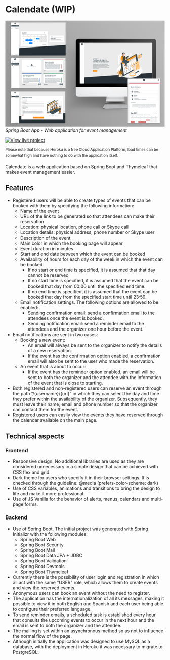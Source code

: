 # Calendate (WIP)
![Calendate Banner](Preview.png)
_Spring Boot App  - Web application for event management_

[![View live project](https://img.shields.io/badge/View%20live%20project-430098?style=for-the-badge&logo=heroku&logoColor=white)](https://calen-date.herokuapp.com)

<sup>Please note that because Heroku is a free Cloud Application Platform, load times can be somewhat high and have nothing to do with the application itself.</sup>

Calendate is a web application based on Spring Boot and Thymeleaf that makes event management easier. 

## Features
* Registered users will be able to create types of events that can be booked with them by specifying the following information:
    * Name of the event
    * URL of the link to be generated so that attendees can make their reservation
    * Location: physical location, phone call or Skype call
    * Location details: physical address, phone number or Skype user
    * Description of the event
    * Main color in which the booking page will appear
    * Event duration in minutes
    * Start and end date between which the event can be booked
    * Availability of hours for each day of the week in which the event can be booked
        * If no start or end time is specified, it is assumed that that day cannot be reserved
        * If no start time is specified, it is assumed that the event can be booked that day from 00:00 until the specified end time.
        * If no end time is specified, it is assumed that the event can be booked that day from the specified start time until 23:59.
    * Email notification settings. The following options are allowed to be enabled:
        * Sending confirmation email: send a confirmation email to the attendees once the event is booked.
        * Sending notification email: send a reminder email to the attendees and the organizer one hour before the event.
* Email notifications are sent in two cases:
    * Booking a new event:
        * An email will always be sent to the organizer to notify the details of a new reservation.
        * If the event has the confirmation option enabled, a confirmation email will also be sent to the user who made the reservation.
    * An event that is about to occur:
        * If the event has the reminder option enabled, an email will be sent to both the organizer and the attendee with the information of the event that is close to starting.
* Both registered and non-registered users can reserve an event through the path ”/{username}/{url}” in which they can select the day and time they prefer within the availability of the organizer. Subsequently, they must leave their name, email and phone number so that the organizer can contact them for the event.
* Registered users can easily view the events they have reserved through the calendar available on the main page.

## Technical aspects
### Frontend
* Responsive design. No additional libraries are used as they are considered unnecessary in a simple design that can be achieved with CSS flex and grid.
* Dark theme for users who specify it in their browser settings. It is checked through the guideline: @media (prefers-color-scheme: dark)
* Use of CSS variables, animations and transitions to bring the design to life and make it more professional.
* Use of JS Vanilla for the behavior of alerts, menus, calendars and multi-page forms. 

### Backend
* Use of Spring Boot. The initial project was generated with Spring Initializr with the following modules:
    * Spring Boot Web
    * Spring Boot Security
    * Spring Boot Mail
    * Spring Boot Data JPA + JDBC
    * Spring Boot Validation
    * Spring Boot Devtools
    * Spring Boot Thymeleaf
* Currently there is the possibility of user login and registration in which all act with the same "USER" role, which allows them to create events and view the reserved events.
* Anonymous users can book an event without the need to register.
* The application has the internationalization of all its messages, making it possible to view it in both English and Spanish and each user being able to configure their preferred language.
* To send reminder emails, a scheduled task is established every hour that consults the upcoming events to occur in the next hour and the email is sent to both the organizer and the attendee.
* The mailing is set within an asynchronous method so as not to influence the normal flow of the page. 
* Although initially the application was designed to use MySQL as a database, with the deployment in Heroku it was necessary to migrate to PostgreSQL.
